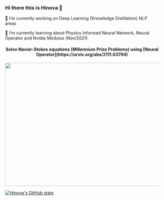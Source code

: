 ### Hi there this is Hinova 👋

🔭 I’m currently working on Deep Learning (Knowledge Distillation) NLP areas

🌱 I’m currently learning about Physics Informed Neural Network, Neural Operator and Nvidia Modulus (Nov/2021)

<h4 align='center'> Solve Navier-Stokes equations (Millennium Prize Problems) using [Neural Operator](https://arxiv.org/abs/2111.03794) </h4>
<img src="/pino-re500.gif" width="570" height="405" align='center'/>

[![Hinova's GitHub stats](https://github-readme-stats.vercel.app/api?username=hinofafa)](https://github.com/anuraghazra/github-readme-stats&theme=synthwave)



<!--
**hinofafa/hinofafa** is a ✨ _special_ ✨ repository because its `README.md` (this file) appears on your GitHub profile.

Here are some ideas to get you started:

- 🔭 I’m currently working on ...
- 🌱 I’m currently learning ...
- 👯 I’m looking to collaborate on ...
- 🤔 I’m looking for help with ...
- 💬 Ask me about ...
- 📫 How to reach me: ...
- 😄 Pronouns: ...
- ⚡ Fun fact: ...
-->
